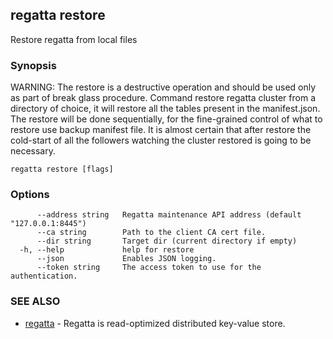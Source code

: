 ## regatta restore

Restore regatta from local files

### Synopsis

WARNING: The restore is a destructive operation and should be used only as part of break glass procedure.
Command restore regatta cluster from a directory of choice, it will restore all the tables present in the manifest.json.
The restore will be done sequentially, for the fine-grained control of what to restore use backup manifest file.
It is almost certain that after restore the cold-start of all the followers watching the cluster restored is going to be necessary.

```
regatta restore [flags]
```

### Options

```
      --address string   Regatta maintenance API address (default "127.0.0.1:8445")
      --ca string        Path to the client CA cert file.
      --dir string       Target dir (current directory if empty)
  -h, --help             help for restore
      --json             Enables JSON logging.
      --token string     The access token to use for the authentication.
```

### SEE ALSO

* [regatta](regatta.md)	 - Regatta is read-optimized distributed key-value store.

